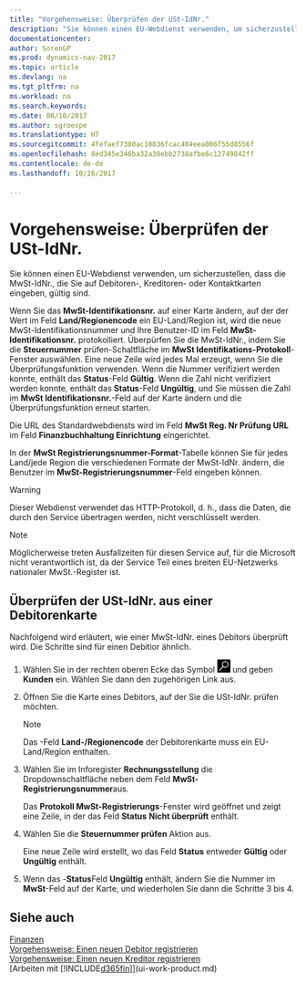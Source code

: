 ```yaml
---
title: "Vorgehensweise: Überprüfen der USt-IdNr."
description: "Sie können einen EU-Webdienst verwenden, um sicherzustellen, dass die MwSt-IdNr., die Sie auf Debitoren-, Kreditoren- oder Kontaktkarten eingeben, gültig sind."
documentationcenter: 
author: SorenGP
ms.prod: dynamics-nav-2017
ms.topic: article
ms.devlang: na
ms.tgt_pltfrm: na
ms.workload: na
ms.search.keywords: 
ms.date: 08/10/2017
ms.author: sgroespe
ms.translationtype: HT
ms.sourcegitcommit: 4fefaef7380ac10836fcac404eea006f55d8556f
ms.openlocfilehash: 8ed345e346ba32a38ebb2738afbe6c12749842ff
ms.contentlocale: de-de
ms.lasthandoff: 10/16/2017

---
```

# <a name="how-to-verify-vat-registration-numbers"></a>Vorgehensweise: Überprüfen der USt-IdNr.
Sie können einen EU-Webdienst verwenden, um sicherzustellen, dass die MwSt-IdNr., die Sie auf Debitoren-, Kreditoren- oder Kontaktkarten eingeben, gültig sind.  

 Wenn Sie das **MwSt-Identifikationsnr.** auf einer Karte ändern, auf der der Wert im Feld **Land/Regionencode** ein EU-Land/Region ist, wird die neue MwSt-Identifikationsnummer und Ihre Benutzer-ID im Feld **MwSt-Identifikationsnr.** protokolliert. Überpürfen Sie die MwSt-IdNr., indem Sie die **Steuernummer** prüfen-Schaltfläche im **MwSt Identifikations-Protokoll**-Fenster auswählen. Eine neue Zeile wird jedes Mal erzeugt, wenn Sie die Überprüfungsfunktion verwenden. Wenn die Nummer verifiziert werden konnte, enthält das **Status**-Feld **Gültig**. Wenn die Zahl nicht verifiziert werden konnte, enthält das **Status**-Feld **Ungültig**, und Sie müssen die Zahl im **MwSt Identifikationsnr.**-Feld auf der Karte ändern und die Überprüfungsfunktion erneut starten.  

 Die URL des Standardwebdiensts wird im Feld **MwSt Reg. Nr Prüfung URL** im Feld **Finanzbuchhaltung Einrichtung** eingerichtet.  

 In der **MwSt Registrierungsnummer-Format**-Tabelle können Sie für jedes Land/jede Region die verschiedenen Formate der MwSt-IdNr. ändern, die Benutzer im **MwSt-Registrierungsnummer**-Feld eingeben können.  

> [!WARNING]  
>  Dieser Webdienst verwendet das HTTP-Protokoll, d. h., dass die Daten, die durch den Service übertragen werden, nicht verschlüsselt werden.  

> [!NOTE]  
>  Möglicherweise treten Ausfallzeiten für diesen Service auf, für die Microsoft nicht verantwortlich ist, da der Service Teil eines breiten EU-Netzwerks nationaler MwSt.-Register ist.  

## <a name="to-verify-a-vat-registration-number-from-a-customer-card"></a>Überprüfen der USt-IdNr. aus einer Debitorenkarte  
Nachfolgend wird erläutert, wie einer MwSt-IdNr. eines Debitors überprüft wird. Die Schritte sind für einen Debitior ähnlich.   
1.  Wählen Sie in der rechten oberen Ecke das Symbol ![Nach Seite oder Bericht suchen](media/ui-search/search_small.png "Nach Seite oder Bericht suchen") und geben **Kunden** ein. Wählen Sie dann den zugehörigen Link aus.  

2.  Öffnen Sie die Karte eines Debitors, auf der Sie die USt-IdNr. prüfen möchten.  

    > [!NOTE]  
    >  Das -Feld **Land-/Regionencode** der Debitorenkarte muss ein EU-Land/Region enthalten.  
3.  Wählen Sie im Inforegister **Rechnungsstellung** die Dropdownschaltfläche neben dem Feld **MwSt-Registrierungsnummer**aus.  

    Das **Protokoll MwSt-Registrierungs**-Fenster wird geöffnet und zeigt eine Zeile, in der das Feld **Status** **Nicht überprüft** enthält.  
4.  Wählen Sie die **Steuernummer prüfen** Aktion aus.  

     Eine neue Zeile wird erstellt, wo das Feld **Status** entweder **Gültig** oder **Ungültig** enthält.  
5.  Wenn das -**Status**Feld  **Ungültig** enthält, ändern Sie die Nummer im **MwSt**-Feld auf der Karte, und wiederholen Sie dann die Schritte 3 bis 4.  

## <a name="see-also"></a>Siehe auch  
[Finanzen](finance.md)  
[Vorgehensweise: Einen neuen Debitor registrieren](sales-how-register-new-customers.md)  
[Vorgehensweise: Einen neuen Kreditor registrieren](purchasing-how-register-new-vendors.md)  
[Arbeiten mit [!INCLUDE[d365fin](includes/d365fin_md.md)]](ui-work-product.md)

